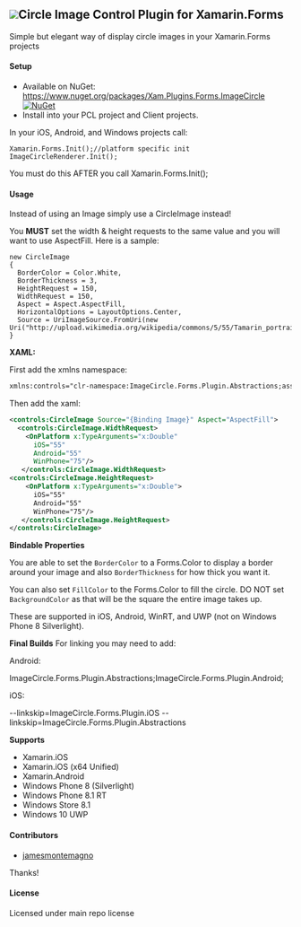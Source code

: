 ## ![](Common/circle_image_icon.png)Circle Image Control Plugin for Xamarin.Forms

Simple but elegant way of display circle images in your Xamarin.Forms projects

#### Setup
* Available on NuGet: https://www.nuget.org/packages/Xam.Plugins.Forms.ImageCircle [![NuGet](https://img.shields.io/nuget/v/Xam.Plugins.Forms.ImageCircle.svg?label=NuGet)](https://www.nuget.org/packages/Xam.Plugins.Forms.ImageCircle/)
* Install into your PCL project and Client projects.


In your iOS, Android, and Windows projects call:

```
Xamarin.Forms.Init();//platform specific init
ImageCircleRenderer.Init();
```

You must do this AFTER you call Xamarin.Forms.Init();

#### Usage
Instead of using an Image simply use a CircleImage instead!

You **MUST** set the width & height requests to the same value and you will want to use AspectFill. Here is a sample:
```
new CircleImage
{
  BorderColor = Color.White,
  BorderThickness = 3,
  HeightRequest = 150,
  WidthRequest = 150,
  Aspect = Aspect.AspectFill,
  HorizontalOptions = LayoutOptions.Center,
  Source = UriImageSource.FromUri(new Uri("http://upload.wikimedia.org/wikipedia/commons/5/55/Tamarin_portrait.JPG"))
}
```

**XAML:**

First add the xmlns namespace:
```xml
xmlns:controls="clr-namespace:ImageCircle.Forms.Plugin.Abstractions;assembly=ImageCircle.Forms.Plugin.Abstractions"
```

Then add the xaml:

```xml
<controls:CircleImage Source="{Binding Image}" Aspect="AspectFill">
  <controls:CircleImage.WidthRequest>
    <OnPlatform x:TypeArguments="x:Double"
      iOS="55"
      Android="55"
      WinPhone="75"/>
   </controls:CircleImage.WidthRequest>
<controls:CircleImage.HeightRequest>
    <OnPlatform x:TypeArguments="x:Double">
      iOS="55"
      Android="55"
      WinPhone="75"/>
   </controls:CircleImage.HeightRequest>
</controls:CircleImage>
```


**Bindable Properties**

You are able to set the ```BorderColor``` to a Forms.Color to display a border around your image and also ```BorderThickness``` for how thick you want it. 

You can also set ```FillColor``` to the Forms.Color to fill the circle. DO NOT set ```BackgroundColor``` as that will be the square the entire image takes up.

These are supported in iOS, Android, WinRT, and UWP (not on Windows Phone 8 Silverlight).

**Final Builds**
For linking you may need to add:

Android:

ImageCircle.Forms.Plugin.Abstractions;ImageCircle.Forms.Plugin.Android;

iOS:

--linkskip=ImageCircle.Forms.Plugin.iOS --linkskip=ImageCircle.Forms.Plugin.Abstractions

**Supports**
* Xamarin.iOS
* Xamarin.iOS (x64 Unified)
* Xamarin.Android
* Windows Phone 8 (Silverlight)
* Windows Phone 8.1 RT
* Windows Store 8.1
* Windows 10 UWP


#### Contributors
* [jamesmontemagno](https://github.com/jamesmontemagno)

Thanks!

#### License
Licensed under main repo license
